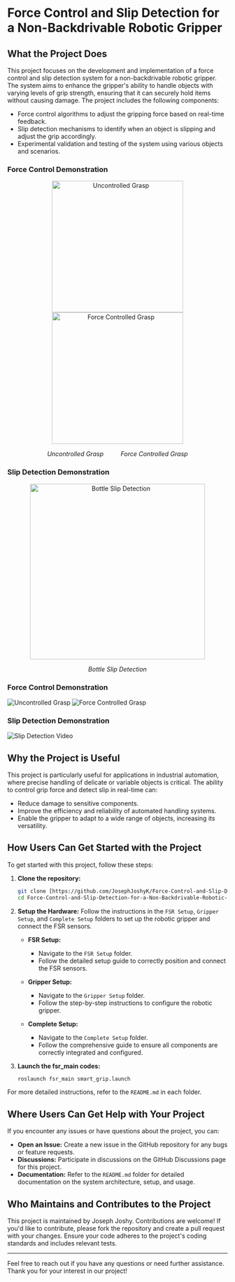 # Force Control and Slip Detection for a Non-Backdrivable Robotic Gripper

## What the Project Does

This project focuses on the development and implementation of a force control and slip detection system for a non-backdrivable robotic gripper. The system aims to enhance the gripper's ability to handle objects with varying levels of grip strength, ensuring that it can securely hold items without causing damage. The project includes the following components:
- Force control algorithms to adjust the gripping force based on real-time feedback.
- Slip detection mechanisms to identify when an object is slipping and adjust the grip accordingly.
- Experimental validation and testing of the system using various objects and scenarios.

### Force Control Demonstration

<p align="center">
  <img src="https://github.com/BijoSebastian/grasp_it_repo/blob/main/Force-Control-and-Slip-Detection-for-a-Non-Backdrivable-Robotic-Gripper-main/Videos/Uncontrolled_grasp.gif" width="300" alt="Uncontrolled Grasp"/>
  <img src="https://github.com/BijoSebastian/grasp_it_repo/blob/main/Force-Control-and-Slip-Detection-for-a-Non-Backdrivable-Robotic-Gripper-main/Videos/Controlled_grasp.gif" width="300" alt="Force Controlled Grasp"/>
</p>
<p align="center">
  <i>Uncontrolled Grasp</i> &nbsp;&nbsp;&nbsp;&nbsp;&nbsp;&nbsp;&nbsp;&nbsp; <i>Force Controlled Grasp</i>
</p>

### Slip Detection Demonstration

<p align="center">
  <img src="https://github.com/JosephJoshyK/Force-Control-and-Slip-Detection-for-a-Non-Backdrivable-Robotic-Gripper/blob/main/Videos/Bottle_slip.gif" width="400" alt="Bottle Slip Detection"/>
</p>
<p align="center">
  <i>Bottle Slip Detection</i>
</p>


### Force Control Demonstration

![Uncontrolled Grasp](https://github.com/JosephJoshyK/Force-Control-and-Slip-Detection-for-a-Non-Backdrivable-Robotic-Gripper/blob/main/Videos/Uncontrolled_grasp.gif)
![Force Controlled Grasp](https://github.com/JosephJoshyK/Force-Control-and-Slip-Detection-for-a-Non-Backdrivable-Robotic-Gripper/blob/main/Videos/Controlled_grasp.gif)


### Slip Detection Demonstration

![Slip Detection Video](https://github.com/JosephJoshyK/Force-Control-and-Slip-Detection-for-a-Non-Backdrivable-Robotic-Gripper/blob/main/Videos/Bottle_slip.gif)

## Why the Project is Useful

This project is particularly useful for applications in industrial automation, where precise handling of delicate or variable objects is critical. The ability to control grip force and detect slip in real-time can:
- Reduce damage to sensitive components.
- Improve the efficiency and reliability of automated handling systems.
- Enable the gripper to adapt to a wide range of objects, increasing its versatility.

## How Users Can Get Started with the Project

To get started with this project, follow these steps:

1. **Clone the repository:**
    ```bash
    git clone [https://github.com/JosephJoshyK/Force-Control-and-Slip-Detection-for-a-Non-Backdrivable-Robotic-Gripper.git
    cd Force-Control-and-Slip-Detection-for-a-Non-Backdrivable-Robotic-Gripper
    ```

3. **Setup the Hardware:** Follow the instructions in the `FSR Setup`, `Gripper Setup`, and `Complete Setup` folders to set up the robotic gripper and connect the FSR sensors.

    - **FSR Setup:**
      - Navigate to the `FSR Setup` folder.
      - Follow the detailed setup guide to correctly position and connect the FSR sensors.

    - **Gripper Setup:**
      - Navigate to the `Gripper Setup` folder.
      - Follow the step-by-step instructions to configure the robotic gripper.

    - **Complete Setup:**
      - Navigate to the `Complete Setup` folder.
      - Follow the comprehensive guide to ensure all components are correctly integrated and configured.


4. **Launch the fsr_main codes:**
    ```bash
    roslaunch fsr_main smart_grip.launch
    ```

For more detailed instructions, refer to the `README.md` in each folder.

## Where Users Can Get Help with Your Project

If you encounter any issues or have questions about the project, you can:
- **Open an Issue:** Create a new issue in the GitHub repository for any bugs or feature requests.
- **Discussions:** Participate in discussions on the GitHub Discussions page for this project.
- **Documentation:** Refer to the `README.md` folder for detailed documentation on the system architecture, setup, and usage.

## Who Maintains and Contributes to the Project

This project is maintained by Joseph Joshy. Contributions are welcome! If you'd like to contribute, please fork the repository and create a pull request with your changes. Ensure your code adheres to the project's coding standards and includes relevant tests.

---

Feel free to reach out if you have any questions or need further assistance. Thank you for your interest in our project!

